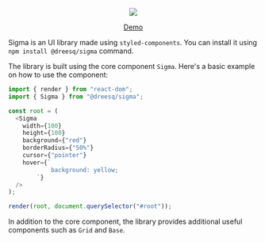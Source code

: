 <p align="center"> 
    <img src="https://user-images.githubusercontent.com/7228512/61580398-714ecd80-ab1a-11e9-8bcb-4677a128aa79.png"/>
</p>

<p align="center">
    <a href="https://dreesq.github.io/sigma/" target="_blank">Demo</a>  
</p>

Sigma is an UI library made using `styled-components`. You can install it using `npm install @dreesq/sigma` command.

The library is built using the core component `Sigma`. Here's a basic example on how to use the component:

```js
import { render } from "react-dom";
import { Sigma } from "@dreesq/sigma";

const root = (
  <Sigma
    width={100}
    height={100}
    background={"red"}
    borderRadius={"50%"}
    cursor={"pointer"}
    hover={`
            background: yellow;
        `}
  />
);

render(root, document.querySelector("#root"));
```

In addition to the core component, the library provides additional useful components such as `Grid` and `Base`.
